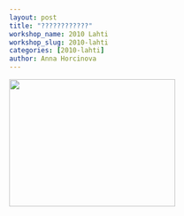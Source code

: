 ```yaml
---
layout: post
title: "????????????"
workshop_name: 2010 Lahti
workshop_slug: 2010-lahti
categories: [2010-lahti]
author: Anna Horcinova
---
```

<a href="http://workshops.nodebox.net/2010/wp-content/uploads/blogni-to.jpg"><img src="http://workshops.nodebox.net/2010/wp-content/uploads/blogni-to-300x229.jpg" alt="" title="blogni to" width="300" height="229" class="alignnone size-medium wp-image-460" /></a>
